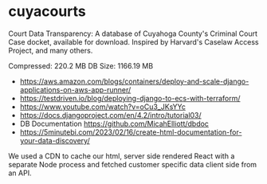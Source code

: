 # cuyacourts

Court Data Transparency: A database of Cuyahoga County's Criminal Court Case docket, available for download. Inspired by Harvard's Caselaw Access Project, and many others.

Compressed: 220.2 MB
DB Size: 1166.19 MB

- https://aws.amazon.com/blogs/containers/deploy-and-scale-django-applications-on-aws-app-runner/
- https://testdriven.io/blog/deploying-django-to-ecs-with-terraform/
- https://www.youtube.com/watch?v=oCu3_JKsYYc
- https://docs.djangoproject.com/en/4.2/intro/tutorial03/
- DB Documentation https://github.com/MicahElliott/dbdoc
- https://5minutebi.com/2023/02/16/create-html-documentation-for-your-data-discovery/

We used a CDN to cache our html, server side rendered React with a separate Node process and fetched customer specific data client side from an API.

